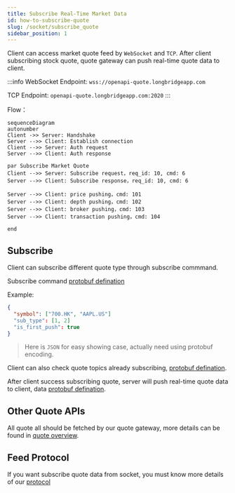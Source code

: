 ```yaml
---
title: Subscribe Real-Time Market Data
id: how-to-subscribe-quote
slug: /socket/subscribe_quote
sidebar_position: 1
---
```


Client can access market quote feed by `WebSocket` and `TCP`. After client subscribing stock quote, quote gateway can push real-time quote data to client.

:::info
WebSocket Endpoint: `wss://openapi-quote.longbridgeapp.com`

TCP Endpoint: `openapi-quote.longbridgeapp.com:2020`
:::

Flow：

```mermaid
sequenceDiagram
autonumber
Client ->> Server: Handshake
Server -->> Client: Establish connection
Client -->> Server: Auth request
Server -->> Client: Auth response

par Subscribe Market Quote
Client -->> Server: Subscribe request，req_id: 10, cmd: 6
Server -->> Client: Subscribe response，req_id: 10, cmd: 6

Server -->> Client: price pushing，cmd: 101
Server -->> Client: depth pushing，cmd: 102
Server -->> Client: broker pushing，cmd: 103
Server -->> Client: transaction pushing，cmd: 104

end

```

## Subscribe

Client can subscribe different quote type through subscribe commmand.

Subscribe command [protobuf defination](../quote/subscribe/subscribe)

Example:

```json
{
  "symbol": ["700.HK", "AAPL.US"]
  "sub_type": [1, 2]
  "is_first_push": true
}

```

> Here is `JSON` for easy showing case, actually need using protobuf encoding.

Client can also check quote topics already subscribing, [protobuf defination](../quote/subscribe/subsciption).

After client success subscribing quote, server will push real-time quote data to client, data [protobuf defination](../quote/overview).

## Other Quote APIs

All quote all should be fetched by our quote gateway, more details can be found in [quote overview](../quote/overview).

## Feed Protocol

If you want subscribe quote data from socket, you must know more details of our [protocol](../protocol/overview)
